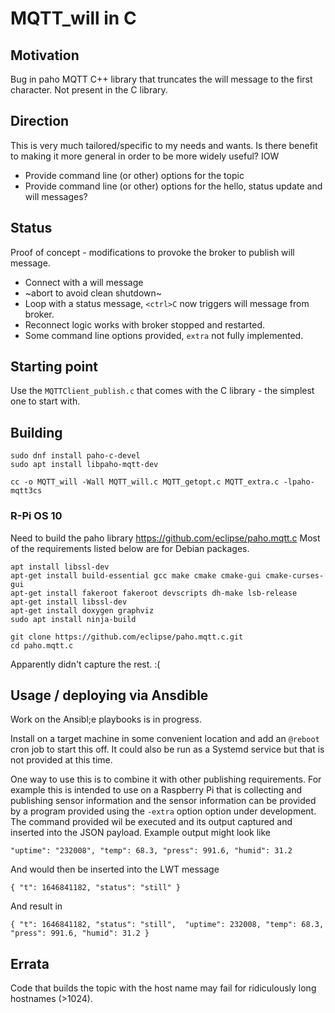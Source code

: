 # MQTT_will in C

## Motivation 

Bug in paho MQTT C++ library that truncates the will message to the first character. Not present in the C library.

## Direction

This is very much tailored/specific to my needs and wants. Is there benefit to making it more general in order to be more widely useful? IOW

* Provide command line (or other) options for the topic
* Provide command line (or other) options for the hello, status update and will messages?

## Status

Proof of concept - modifications to provoke the broker to publish will message.

* Connect with a will message
* ~abort to avoid clean shutdown~
* Loop with a status message, `<ctrl>C` now triggers will message from broker.
* Reconnect logic works with broker stopped and restarted.
* Some command line options provided, `extra` not fully implemented.

## Starting point

Use the `MQTTClient_publish.c` that comes with the C library - the simplest one to start with.

## Building

```text
sudo dnf install paho-c-devel
sudo apt install libpaho-mqtt-dev
```

```text
cc -o MQTT_will -Wall MQTT_will.c MQTT_getopt.c MQTT_extra.c -lpaho-mqtt3cs 
```

### R-Pi OS 10

Need to build the paho library <https://github.com/eclipse/paho.mqtt.c> Most of the requirements listed below are for Debian packages.

```text
apt install libssl-dev
apt-get install build-essential gcc make cmake cmake-gui cmake-curses-gui
apt-get install fakeroot fakeroot devscripts dh-make lsb-release
apt-get install libssl-dev
apt-get install doxygen graphviz
sudo apt install ninja-build

git clone https://github.com/eclipse/paho.mqtt.c.git
cd paho.mqtt.c
```

Apparently didn't capture the rest. :(

## Usage / deploying via Ansdible

Work on the Ansibl;e playbooks is in progress.

Install on a target machine in some convenient location and add an `@reboot` cron job to start this off. It could also be run as a Systemd service but that is not provided at this time.

One way to use this is to combine it with other publishing requirements. For example this is intended to use on a Raspberry Pi that is collecting and publishing sensor information and the sensor information can be provided by a program provided using the `-extra` option option under development. The command provided wil be executed and its output captured and inserted into the JSON payload. Example output might look like

```text
"uptime": "232008", "temp": 68.3, "press": 991.6, "humid": 31.2
```

And would then be inserted into the LWT message

```text
{ "t": 1646841182, "status": "still" }
```

And result in

```text
{ "t": 1646841182, "status": "still",  "uptime": 232008, "temp": 68.3, "press": 991.6, "humid": 31.2 }
```

## Errata

Code that builds the topic with the host name may fail for ridiculously long hostnames (>1024).
